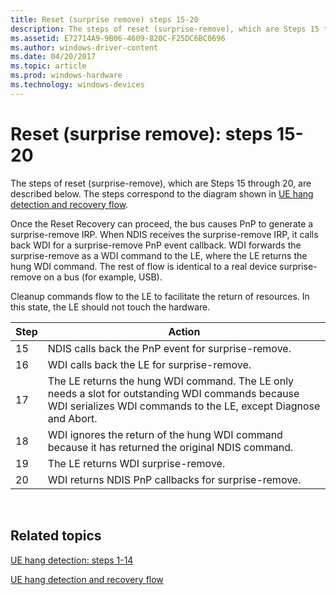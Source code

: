 ```yaml
---
title: Reset (surprise remove) steps 15-20
description: The steps of reset (surprise-remove), which are Steps 15 through 20, are described below. The steps correspond to the diagram shown in UE hang detection and recovery flow.
ms.assetid: E72714A9-9B06-4609-820C-F25DC6BC0696
ms.author: windows-driver-content
ms.date: 04/20/2017
ms.topic: article
ms.prod: windows-hardware
ms.technology: windows-devices
---
```


# Reset (surprise remove): steps 15-20


The steps of reset (surprise-remove), which are Steps 15 through 20, are described below. The steps correspond to the diagram shown in [UE hang detection and recovery flow](wdi-ue-hang-detection-and-recovery-flow.md).

Once the Reset Recovery can proceed, the bus causes PnP to generate a surprise-remove IRP. When NDIS receives the surprise-remove IRP, it calls back WDI for a surprise-remove PnP event callback. WDI forwards the surprise-remove as a WDI command to the LE, where the LE returns the hung WDI command. The rest of flow is identical to a real device surprise-remove on a bus (for example, USB).

Cleanup commands flow to the LE to facilitate the return of resources. In this state, the LE should not touch the hardware.

| Step | Action                                                                                                                                                               |
|------|----------------------------------------------------------------------------------------------------------------------------------------------------------------------|
| 15   | NDIS calls back the PnP event for surprise-remove.                                                                                                                   |
| 16   | WDI calls back the LE for surprise-remove.                                                                                                                           |
| 17   | The LE returns the hung WDI command. The LE only needs a slot for outstanding WDI commands because WDI serializes WDI commands to the LE, except Diagnose and Abort. |
| 18   | WDI ignores the return of the hung WDI command because it has returned the original NDIS command.                                                                    |
| 19   | The LE returns WDI surprise-remove.                                                                                                                                  |
| 20   | WDI returns NDIS PnP callbacks for surprise-remove.                                                                                                                  |

 

## Related topics


[UE hang detection: steps 1-14](wdi-ue-hang-detection--step-1-to-step-14.md)

[UE hang detection and recovery flow](wdi-ue-hang-detection-and-recovery-flow.md)

 

 







